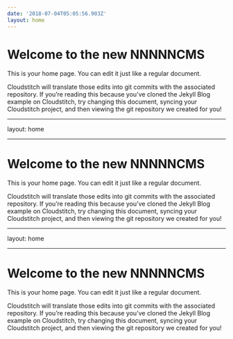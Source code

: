 ```yaml
---
date: '2018-07-04T05:05:56.903Z'
layout: home
---
```

# <a id="_wcbyik9p97p8"></a>Welcome to the new NNNNNCMS

This is your home page. You can edit it just like a regular document.

Cloudstitch will translate those edits into git commits with the associated repository. If you’re reading this because you’ve cloned the Jekyll Blog example on Cloudstitch, try changing this document, syncing your Cloudstitch project, and then viewing the git repository we created for you!

---

layout: home

---

# <a id="_pkow219dx9je"></a>Welcome to the new NNNNNCMS

This is your home page. You can edit it just like a regular document.

Cloudstitch will translate those edits into git commits with the associated repository. If you’re reading this because you’ve cloned the Jekyll Blog example on Cloudstitch, try changing this document, syncing your Cloudstitch project, and then viewing the git repository we created for you!

---

layout: home

---

# <a id="_dxa26xefpjp0"></a>Welcome to the new NNNNNCMS

This is your home page. You can edit it just like a regular document.

Cloudstitch will translate those edits into git commits with the associated repository. If you’re reading this because you’ve cloned the Jekyll Blog example on Cloudstitch, try changing this document, syncing your Cloudstitch project, and then viewing the git repository we created for you!